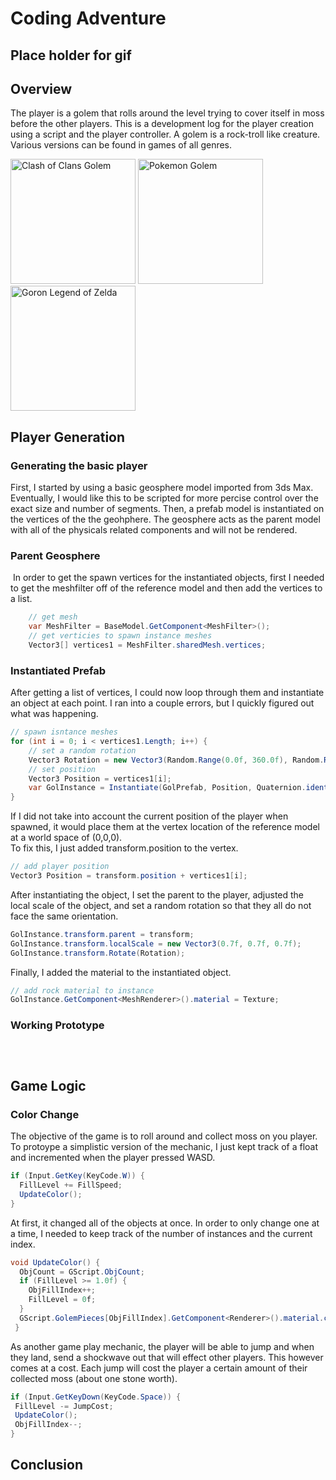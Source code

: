 # Coding Adventure

## Place holder for gif  

## Overview  
The player is a golem that rolls around the level trying to cover itself in moss before the other players.  This is a development log for the player creation using a script and
the player controller.  A golem is a rock-troll like creature.  Various versions can be found in games of all genres.

<img src="https://vignette.wikia.nocookie.net/clashofclans/images/c/c2/Golem_info.png/revision/latest/scale-to-width-down/340?cb=20170927231256" alt="Clash of Clans Golem" width="200"/>
<img src="https://pokemon.gameinfo.io/images/pokemon-go/076-00.png" alt="Pokemon Golem" width="200"/>
<img src="https://www.gamehiker.com/wiki/images/thumb/f/f1/Goron.jpg/200px-Goron.jpg" alt="Goron Legend of Zelda" width="200"/>

## Player Generation

### Generating the basic player

First, I started by using a basic geosphere model imported from 3ds Max.  Eventually, I would like this to be scripted for more percise control over the exact size and number of segments.
Then, a prefab model is instantiated on the vertices of the the geohphere.  The geosphere acts as the parent model with all of the physicals related components and will not be rendered.

### Parent Geosphere
<img>  
In order to get the spawn vertices for the instantiated objects, first I needed to get the meshfilter off of the reference model and then add the vertices to a list.  

```C#
	// get mesh
    var MeshFilter = BaseModel.GetComponent<MeshFilter>();
    // get verticies to spawn instance meshes
    Vector3[] vertices1 = MeshFilter.sharedMesh.vertices;
```

### Instantiated Prefab 

After getting a list of vertices, I could now loop through them and instantiate an object at each point.  I ran into a couple errors, but I quickly figured out what was happening.  

```C#
// spawn isntance meshes
for (int i = 0; i < vertices1.Length; i++) {
	// set a random rotation
	Vector3 Rotation = new Vector3(Random.Range(0.0f, 360.0f), Random.Range(0.0f, 360.0f), Random.Range(0.0f, 360.0f));
	// set position
	Vector3 Position = vertices1[i];
	var GolInstance = Instantiate(GolPrefab, Position, Quaternion.identity);
}
```
If I did not take into account the current position of the player when spawned, it would place them at the vertex location of the reference model at a world space of (0,0,0).  
To fix this, I just added transform.position to the vertex.  

```C#
// add player position
Vector3 Position = transform.position + vertices1[i];
```
After instantiating the object, I set the parent to the player, adjusted the local scale of the object, and set a random rotation so that they all do not face the same orientation.  

```C#
GolInstance.transform.parent = transform;
GolInstance.transform.localScale = new Vector3(0.7f, 0.7f, 0.7f);
GolInstance.transform.Rotate(Rotation);
```

Finally, I added the material to the instantiated object.  

```C#
// add rock material to instance
GolInstance.GetComponent<MeshRenderer>().material = Texture;
```
### Working Prototype
<img>  

```C#  
	
```

## Game Logic  

### Color Change  
The objective of the game is to roll around and collect moss on you player.  To protoype a simplistic version of the mechanic, I just kept track of a float and incremented when the player pressed WASD.  

```C#
if (Input.GetKey(KeyCode.W)) {
  FillLevel += FillSpeed;
  UpdateColor();
}
```
At first, it changed all of the objects at once.  In order to only change one at a time, I needed to keep track of the number of instances and the current index.  
```C# 
void UpdateColor() {
  ObjCount = GScript.ObjCount;
  if (FillLevel >= 1.0f) {
    ObjFillIndex++;
    FillLevel = 0f;
  }
  GScript.GolemPieces[ObjFillIndex].GetComponent<Renderer>().material.color = Color.Lerp(StartColor, EndColor, FillLevel);
 }
 ```
 
 As another game play mechanic, the player will be able to jump and when they land, send a shockwave out that will effect other players.  This however comes at a cost.
 Each jump will cost the player a certain amount of their collected moss (about one stone worth).  
 ```C#
if (Input.GetKeyDown(KeyCode.Space)) {
  FillLevel -= JumpCost;
  UpdateColor();
  ObjFillIndex--;
}
```

## Conclusion 